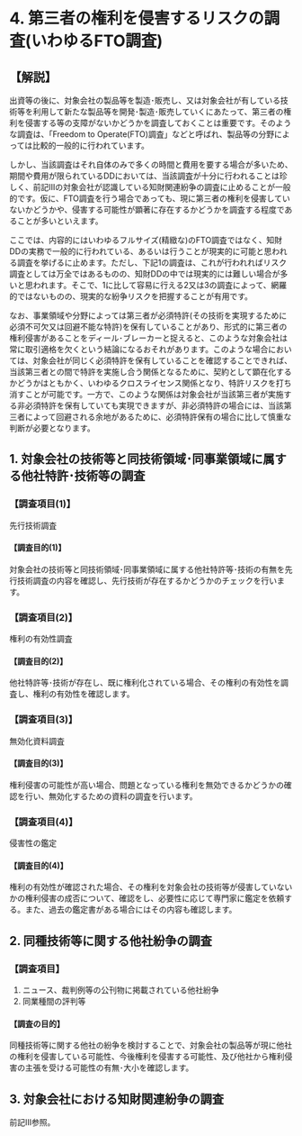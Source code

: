 # 4. 第三者の権利を侵害するリスクの調査(いわゆるFTO調査)

## 【解説】

出資等の後に、対象会社の製品等を製造･販売し、又は対象会社が有している技術等を利用して新たな製品等を開発･製造･販売していくにあたって、第三者の権利を侵害する等の支障がないかどうかを調査しておくことは重要です。そのような調査は、「Freedom
to Operate(FTO)調査」などと呼ばれ、製品等の分野によっては比較的一般的に行われています。

しかし、当該調査はそれ自体のみで多くの時間と費用を要する場合が多いため、期間や費用が限られているDDにおいては、当該調査が十分に行われることは珍しく、前記Ⅲの対象会社が認識している知財関連紛争の調査に止めることが一般的です。仮に、FTO調査を行う場合であっても、現に第三者の権利を侵害していないかどうかや、侵害する可能性が顕著に存在するかどうかを調査する程度であることが多いといえます。

ここでは、内容的にはいわゆるフルサイズ(精緻な)のFTO調査ではなく、知財DDの実務で一般的に行われている、あるいは行うことが現実的に可能と思われる調査を挙げるに止めます。ただし、下記1の調査は、これが行われればリスク調査としては万全ではあるものの、知財DDの中では現実的には難しい場合が多いと思われます。そこで、1に比して容易に行える2又は3の調査によって、網羅的ではないものの、現実的な紛争リスクを把握することが有用です。

なお、事業領域や分野によっては第三者が必須特許(その技術を実現するために必須不可欠又は回避不能な特許)を保有していることがあり、形式的に第三者の権利侵害があることをディール･ブレーカーと捉えると、このような対象会社は常に取引適格を欠くという結論になるおそれがあります。このような場合においては、対象会社が同じく必須特許を保有していることを確認することできれば、当該第三者との間で特許を実施し合う関係となるために、契約として顕在化するかどうかはともかく、いわゆるクロスライセンス関係となり、特許リスクを打ち消すことが可能です。一方で、このような関係は対象会社が当該第三者が実施する非必須特許を保有していても実現できますが、非必須特許の場合には、当該第三者によって回避される余地があるために、必須特許保有の場合に比して慎重な判断が必要となります。

## 1. 対象会社の技術等と同技術領域･同事業領域に属する他社特許･技術等の調査

### 【調査項目(1)】

先行技術調査

#### 【調査目的(1)】

対象会社の技術等と同技術領域･同事業領域に属する他社特許等･技術の有無を先行技術調査の内容を確認し、先行技術が存在するかどうかのチェックを行います。

### 【調査項目(2)】

権利の有効性調査

#### 【調査目的(2)】

他社特許等･技術が存在し、既に権利化されている場合、その権利の有効性を調査し、権利の有効性を確認します。

### 【調査項目(3)】

無効化資料調査

#### 【調査目的(3)】

権利侵害の可能性が高い場合、問題となっている権利を無効できるかどうかの確認を行い、無効化するための資料の調査を行います。

### 【調査項目(4)】

侵害性の鑑定

#### 【調査目的(4)】

権利の有効性が確認された場合、その権利を対象会社の技術等が侵害していないかの権利侵害の成否について、確認をし、必要性に応じて専門家に鑑定を依頼する。また、過去の鑑定書がある場合にはその内容も確認します。

## 2. 同種技術等に関する他社紛争の調査

### 【調査項目】

1. ニュース、裁判例等の公刊物に掲載されている他社紛争
2. 同業種間の評判等

#### 【調査の目的】

同種技術等に関する他社の紛争を検討することで、対象会社の製品等が現に他社の権利を侵害している可能性、今後権利を侵害する可能性、及び他社から権利侵害の主張を受ける可能性の有無･大小を確認します。

## 3. 対象会社における知財関連紛争の調査

前記III参照。
